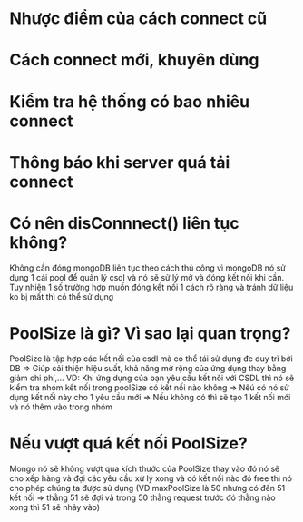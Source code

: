 # Nhược điểm của cách connect cũ

# Cách connect mới, khuyên dùng

# Kiểm tra hệ thống có bao nhiêu connect

# Thông báo khi server quá tải connect

# Có nên disConnnect() liên tục không?

Không cần đóng mongoDB liên tục theo cách thủ công vì mongoDB nó sử dụng 1 cái pool để quản lý csdl và nó sẽ sử lý mở và đóng kết nối khi cần. Tuy nhiên 1 số trường hợp muốn đóng kết nối 1 cách rõ ràng và tránh dữ liệu ko bị mất thì có thể sử dụng

# PoolSize là gì? Vì sao lại quan trọng?

PoolSize là tập hợp các kết nối của csdl mà có thể tái sử dụng đc duy trì bởi DB
=> Giúp cải thiện hiệu suất, khả năng mở rộng của ứng dụng thay bằng giảm chi phí,...
VD: Khi ứng dụng của bạn yêu cầu kết nối với CSDL thì nó sẽ kiểm tra nhóm kết nối trong poolSize có kết nối nào không => Nêú có nó sử dụng kết nối này cho 1 yêu cầu mới => Nếu không có thì sẽ tạo 1 kết nối mới và nó thêm vào trong nhóm

# Nếu vượt quá kết nối PoolSize?

Mongo nó sẽ không vượt qua kích thước của PoolSize thay vào đó nó sẽ cho xếp hàng và đợi các yêu cầu xử lý xong và có kết nối nào đó free thì nó cho phép chúng ta được sử dụng (VD maxPoolSize là 50 nhưng có đến 51 kết nối => thằng 51 sẽ đợi và trong 50 thằng request trước đó thằng nào xong thì 51 sẽ nhảy vào)
